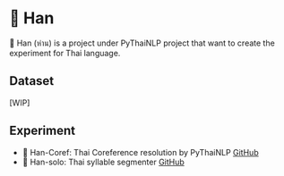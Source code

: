 # 🪿 Han
🪿 Han (ห่าน) is a project under PyThaiNLP project that want to create the experiment for Thai language.

## Dataset

[WIP]

## Experiment
- 🪿 Han-Coref: Thai Coreference resolution by PyThaiNLP [GitHub](https://github.com/PyThaiNLP/han-coref)
- 🪿 Han-solo: Thai syllable segmenter [GitHub](https://github.com/PyThaiNLP/Han-solo)
